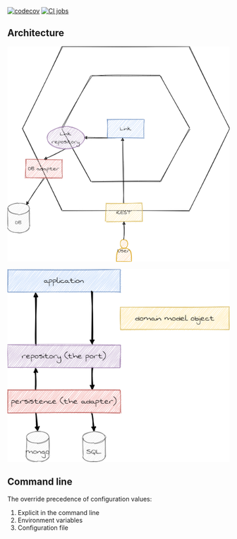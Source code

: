 [![codecov](https://codecov.io/gh/AndreiBarbuOz/lnkshrtn/branch/main/graph/badge.svg?token=HHBH38PTBH)](https://codecov.io/gh/AndreiBarbuOz/lnkshrtn)
[![CI jobs](https://github.com/AndreiBarbuOz/lnkshrtn/actions/workflows/ci-jobs.yml/badge.svg)](https://github.com/AndreiBarbuOz/lnkshrtn/actions/workflows/ci-jobs.yml)

## Architecture

![architecture](docs/lnkshrtn-hexagon.png)

![repository](docs/lnkshrtn-repository.png)

## Command line

The override precedence of configuration values:
1. Explicit in the command line
2. Environment variables
3. Configuration file
